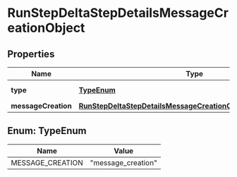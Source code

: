 # RunStepDeltaStepDetailsMessageCreationObject

## Properties
Name | Type | Description | Notes
------------ | ------------- | ------------- | -------------
**type** | [**TypeEnum**](#TypeEnum) | Always &#x60;message_creation&#x60;. | 
**messageCreation** | [**RunStepDeltaStepDetailsMessageCreationObjectMessageCreation**](RunStepDeltaStepDetailsMessageCreationObjectMessageCreation.md) |  |  [optional]

<a name="TypeEnum"></a>
## Enum: TypeEnum
Name | Value
---- | -----
MESSAGE_CREATION | &quot;message_creation&quot;
